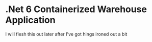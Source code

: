 # .Net 6 Containerized Warehouse Application

I will flesh this out later after I've got hings ironed out a bit